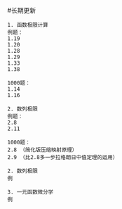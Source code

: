 #长期更新 

```
1. 函数极限计算
例题：
1.19
1.20
1.28
1.29
1.33
1.38

1000题：
1.14
1.16

2. 数列极限
例题：
2.8 
2.11

1000题：
2.8 （简化版压缩映射原理）
2.9 （比2.8多一步拉格朗日中值定理的运用）

```

```
2. 数列极限
例 
```

```
3. 一元函数微分学
例 
```
